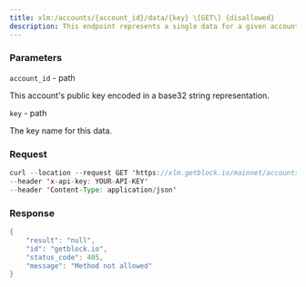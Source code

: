 ```yaml
---
title: xlm:/accounts/{account_id}/data/{key} \[GET\] {disallowed}
description: This endpoint represents a single data for a given account.
---
```


### Parameters


`account_id` - path

This account's public key encoded in a base32 string representation.

`key` - path

The key name for this data.

### Request

``` java
curl --location --request GET 'https://xlm.getblock.io/mainnet/accounts/GCIKZGQUUGAYKW5VR234FHNLRNGQIDDNCNPYTIUT7EGWKYKDAA6GKHCZ/data/datakey' 
--header 'x-api-key: YOUR-API-KEY' 
--header 'Content-Type: application/json'
```

###  Response

``` java
{
    "result": "null",
    "id": "getblock.io",
    "status_code": 405,
    "message": "Method not allowed"
}
```

